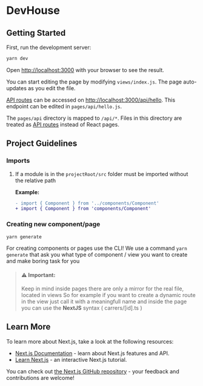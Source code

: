 # DevHouse

## Getting Started

First, run the development server:

```bash
yarn dev
```

Open [http://localhost:3000](http://localhost:3000) with your browser to see the result.

You can start editing the page by modifying `views/index.js`. The page auto-updates as you edit the file.

[API routes](https://nextjs.org/docs/api-routes/introduction) can be accessed on [http://localhost:3000/api/hello](http://localhost:3000/api/hello). This endpoint can be edited in `pages/api/hello.js`.

The `pages/api` directory is mapped to `/api/*`. Files in this directory are treated as [API routes](https://nextjs.org/docs/api-routes/introduction) instead of React pages.

## Project Guidelines

### Imports

1. If a module is in the `projectRoot/src` folder must be imported without the relative path

   **Example:**

   ```diff
   - import { Component } from '../components/Component'
   + import { Component } from 'components/Component'
   ```

### Creating new component/page

```sh
yarn generate
```

For creating components or pages use the CLI!
We use a command `yarn generate` that ask you what type of component / view you want to create and make boring task for you

> #### ⚠️ Important:<br>
>
> Keep in mind inside pages there are only a mirror for the real file, located in views
> So for example if you want to create a dynamic route in the view just call it with a meaningfull name and inside
> the page you can use the **NextJS** syntax ( carrers/[id].ts )

## Learn More

To learn more about Next.js, take a look at the following resources:

- [Next.js Documentation](https://nextjs.org/docs) - learn about Next.js features and API.
- [Learn Next.js](https://nextjs.org/learn) - an interactive Next.js tutorial.

You can check out [the Next.js GitHub repository](https://github.com/vercel/next.js/) - your feedback and contributions are welcome!
